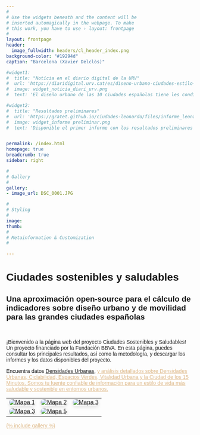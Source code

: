 ```yaml
---
#
# Use the widgets beneath and the content will be
# inserted automagically in the webpage. To make
# this work, you have to use › layout: frontpage
#
layout: frontpage
header:
  image_fullwidth: headers/cl_header_index.png
background-color: "#19294d"
caption: "Barcelona (Xavier Delclòs)"

#widget1:
#  title: "Notícia en el diario digital de la URV"
#  url: 'https://diaridigital.urv.cat/es/diseno-urbano-ciudades-estilo-vida-saludable/'
#  image: widget_noticia_diari_urv.png
#  text: 'El diseño urbano de las 10 ciudades españolas tiene les condiciones necesarias para un estilo de vida saludable.'

#widget2:
#  title: "Resultados preliminares"
#  url: 'https://gratet.github.io/ciudades-leonardo/files/informe_leonardo_preliminar_enero24.pdf'
#  image: widget_informe preliminar.png
#  text: 'Disponible el primer informe con los resultados preliminares del proyecto. En este documento se presentan los principales resultados a nivel gráfico y cartográfico para cada uno de los indicadores.'


permalink: /index.html
homepage: true
breadcrumb: true
sidebar: right

#
# Gallery
#
gallery:
- image_url: DSC_0001.JPG

#
# Styling
#
image:
thumb:
#
# Metainformation & Customization
#

---
```



  <h1>Ciudades sostenibles y saludables</h1>
  <h2>Una aproximación open-source para el cálculo de indicadores sobre diseño urbano y de movilidad para las grandes ciudades españolas</h2> <br>
  <p>
¡Bienvenido a la página web del proyecto Ciudades Sostenibles y Saludables! Un proyecto financiado por la Fundación BBVA. En esta página, puedes consultar los principales resultados, así como 
la metodología, y descargar los informes y los datos disponibles del proyecto.
  </p>
  <p>
    Encuentra datos <a " href="https://www.movactiva.es/determinantes-de-la-movilidad-activa/caminabilidad">Densidades Urbanas</a>, <a style="color: burlywood;" 
href="https://www.movactiva.es/determinantes-de-la-movilidad" </a> y análisis detallados sobre Densidades Urbanas, Ciclabilidad, Espacios Verdes, Vitalidad Urbana y la Ciudad de los 15 Minutos. 
Somos tu fuente confiable de información para un estilo de vida más saludable y sostenible en entornos urbanos.
    <p>
  </p>


<html lang="es">
<head>
  <style>
    body {
      font-family: Arial, sans-serif;
    }

    table {
      border-collapse: collapse;
      width: 100%;
    }

    td {
      margin: 2%;
      text-align: center;
    }

    .styled-image {
      max-width: 100%;
      display: block;
      margin: 0 auto;
      border-radius: 8px; /* Agregado para bordes redondeados */
      box-shadow: 0 4px 8px rgba(0, 0, 0, 0.1); /* Agregado para sombra */
      transition: transform 0.3s ease-in-out;
    }

    .styled-image:hover {
      transform: scale(1.05);
    }
  </style>
</head>



<body>

<table>
  <tr>
    <td>
      <a href="https://gratet.github.io/ciudades-leonardo/caracterizacion/">
        <img class="styled-image" src="https://gratet.github.io/ciudades-leonardo/images/img_cos/index-mc.png" alt="Mapa 1">
      </a>
    </td>
    <td>
      <a href="https://gratet.github.io/ciudades-leonardo/comercios-cotidianos/" target="_blank">
        <img class="styled-image" src="https://gratet.github.io/ciudades-leonardo/images/img_cos/index-cc.png" alt="Mapa 2">
      </a>
    </td>
    <td>
      <a href="https://gratet.github.io/ciudades-leonardo/transporte-publico/" target="_blank">
        <img class="styled-image" src="https://gratet.github.io/ciudades-leonardo/images/img_cos/index-tp.png" alt="Mapa 3">
      </a>
    </td>
  </tr>
  <tr>
    <td>
      <a href="https://gratet.github.io/ciudades-leonardo/espacios-publicos-abiertos/" target="_blank">
        <img class="styled-image" src="https://gratet.github.io/ciudades-leonardo/images/img_cos/index-aos.png" alt="Mapa 3">
      </a>
    </td>
    <td>
      <a href="https://gratet.github.io/ciudades-leonardo/caminabilidad/" target="_blank">
        <img class="styled-image" src="https://gratet.github.io/ciudades-leonardo/images/img_cos/index-ag.png" alt="Mapa 5">
      </a>
    </td>
  </tr>
</table>

</body>






{% include gallery %}